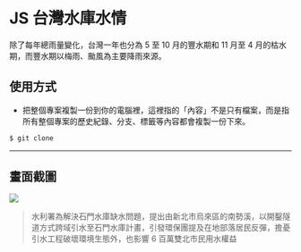 # JS 台灣水庫水情

除了每年總雨量變化，台灣一年也分為 5 至 10 月的豐水期和 11 月至 4 月的枯水期，而豐水期以梅雨、颱風為主要降雨來源。

## 使用方式
- 把整個專案複製一份到你的電腦裡，這裡指的「內容」不是只有檔案，而是指所有整個專案的歷史紀錄、分支、標籤等內容都會複製一份下來。
```sh
$ git clone
```

----

## 畫面截圖
![](https://i.imgur.com/bPA9rtm.png)
> 水利署為解決石門水庫缺水問題，提出由新北市烏來區的南勢溪，以開鑿隧道方式跨域引水至石門水庫計畫，引發環保團提及在地部落居民反彈，擔憂引水工程破壞環境生態外，也影響 6 百萬雙北市民用水權益